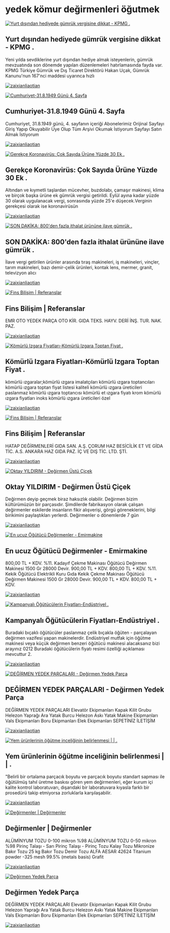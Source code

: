 # yedek kömur değirmenleri öğutmek
<a href="https://mnn.zoosnet.net/LR/Chatpre.aspx?id=MNN94995150&p=https://topgrinding.com/" target="_blank">![Yurt dışından hediyede gümrük vergisine dikkat - KPMG .](https://github.com/technlg/images/blob/main/40.jpg)</a>
## Yurt dışından hediyede gümrük vergisine dikkat - KPMG .
Yeni yılda sevdiklerine yurt dışından hediye almak isteyenlerin, gümrük mevzuatında son dönemde yapılan düzenlemeleri hatırlamasında fayda var. KPMG Türkiye Gümrük ve Dış Ticaret Direktörü Hakan Uçak, Gümrük Kanunu'nun 167'nci maddesi uyarınca hızlı 
<a href="https://mnn.zoosnet.net/LR/Chatpre.aspx?id=MNN94995150&p=https://topgrinding.com/" target="_blank"><img src="https://github.com/technlg/images/raw/main/chat11.jpg" alt="zaixianliaotian"/></a><a href="//whatsapp.shibangsoft.com/WhatsApp.php" ><img src="https://github.com/technlg/images/raw/main/chat11.png" alt=""></a>
<a href="https://mnn.zoosnet.net/LR/Chatpre.aspx?id=MNN94995150&p=https://topgrinding.com/" target="_blank">![Cumhuriyet-31.8.1949 Günü 4. Sayfa](https://github.com/technlg/images/blob/main/28.jpg)</a>
## Cumhuriyet-31.8.1949 Günü 4. Sayfa
Cumhuriyet, 31.8.1949 günü, 4. sayfanın içeriği Abonelerimiz Orijinal Sayfayı Giriş Yapıp Okuyabilir Üye Olup Tüm Arşivi Okumak İstiyorum Sayfayı Satın Almak İstiyorum
<a href="https://mnn.zoosnet.net/LR/Chatpre.aspx?id=MNN94995150&p=https://topgrinding.com/" target="_blank"><img src="https://github.com/technlg/images/raw/main/chat11.jpg" alt="zaixianliaotian"/></a><a href="//whatsapp.shibangsoft.com/WhatsApp.php" ><img src="https://github.com/technlg/images/raw/main/chat11.png" alt=""></a>
<a href="https://mnn.zoosnet.net/LR/Chatpre.aspx?id=MNN94995150&p=https://topgrinding.com/" target="_blank">![Gerekçe Koronavirüs: Çok Sayıda Ürüne Yüzde 30 Ek .](https://github.com/technlg/images/blob/main/17.jpg)</a>
## Gerekçe Koronavirüs: Çok Sayıda Ürüne Yüzde 30 Ek .
Altından ve kıymetli taşlardan mücevher, buzdolabı, çamaşır makinesi, klima ve birçok başka ürüne ek gümrük vergisi getirildi. Eylül ayına kadar yüzde 30 olarak uygulanacak vergi, sonrasında yüzde 25'e düşecek.Verginin gerekçesi olarak ise koronavirüsün
<a href="https://mnn.zoosnet.net/LR/Chatpre.aspx?id=MNN94995150&p=https://topgrinding.com/" target="_blank"><img src="https://github.com/technlg/images/raw/main/chat11.jpg" alt="zaixianliaotian"/></a><a href="//whatsapp.shibangsoft.com/WhatsApp.php" ><img src="https://github.com/technlg/images/raw/main/chat11.png" alt=""></a>
<a href="https://mnn.zoosnet.net/LR/Chatpre.aspx?id=MNN94995150&p=https://topgrinding.com/" target="_blank">![SON DAKİKA: 800'den fazla ithalat ürününe ilave gümrük .](https://github.com/technlg/images/blob/main/18.jpg)</a>
## SON DAKİKA: 800'den fazla ithalat ürününe ilave gümrük .
İlave vergi getirilen ürünler arasında tıraş makineleri, iş makineleri, vinçler, tarım makineleri, bazı demir-çelik ürünleri, kontak lens, mermer, granit, televizyon alıcı 
<a href="https://mnn.zoosnet.net/LR/Chatpre.aspx?id=MNN94995150&p=https://topgrinding.com/" target="_blank"><img src="https://github.com/technlg/images/raw/main/chat11.jpg" alt="zaixianliaotian"/></a><a href="//whatsapp.shibangsoft.com/WhatsApp.php" ><img src="https://github.com/technlg/images/raw/main/chat11.png" alt=""></a>
<a href="https://mnn.zoosnet.net/LR/Chatpre.aspx?id=MNN94995150&p=https://topgrinding.com/" target="_blank">![Fins Bilişim | Referanslar](https://github.com/technlg/images/blob/main/6.jpg)</a>
## Fins Bilişim | Referanslar
EMR OTO YEDEK PARÇA OTO KİR. GIDA TEKS. HAYV. DERİ İNŞ. TUR. NAK. PAZ.
<a href="https://mnn.zoosnet.net/LR/Chatpre.aspx?id=MNN94995150&p=https://topgrinding.com/" target="_blank"><img src="https://github.com/technlg/images/raw/main/chat11.jpg" alt="zaixianliaotian"/></a><a href="//whatsapp.shibangsoft.com/WhatsApp.php" ><img src="https://github.com/technlg/images/raw/main/chat11.png" alt=""></a>
<a href="https://mnn.zoosnet.net/LR/Chatpre.aspx?id=MNN94995150&p=https://topgrinding.com/" target="_blank">![Kömürlü Izgara Fiyatları-Kömürlü Izgara Toptan Fiyat .](https://github.com/technlg/images/blob/main/36.jpg)</a>
## Kömürlü Izgara Fiyatları-Kömürlü Izgara Toptan Fiyat .
kömürlü ızgaralar;kömürlü ızgara imalatçıları kömürlü ızgara toptancıları kömürlü ızgara toptan fiyat listesi kaliteli kömürlü ızgara üreticileri paslanmaz kömürlü ızgara toptancısı kömürlü et ızgara fiyatı krom kömürlü ızgara fiyatları inoks kömürlü ızgara üreticileri özel 
<a href="https://mnn.zoosnet.net/LR/Chatpre.aspx?id=MNN94995150&p=https://topgrinding.com/" target="_blank"><img src="https://github.com/technlg/images/raw/main/chat11.jpg" alt="zaixianliaotian"/></a><a href="//whatsapp.shibangsoft.com/WhatsApp.php" ><img src="https://github.com/technlg/images/raw/main/chat11.png" alt=""></a>
<a href="https://mnn.zoosnet.net/LR/Chatpre.aspx?id=MNN94995150&p=https://topgrinding.com/" target="_blank">![Fins Bilişim | Referanslar](https://github.com/technlg/images/blob/main/58.jpg)</a>
## Fins Bilişim | Referanslar
HATAP DEĞİRMENLERİ GIDA SAN. A.Ş. ÇORUM HAZ BESİCİLİK ET VE GİDA TİC. A.S. ANKARA HAZ GIDA PAZ. İÇ VE DIŞ TİC. LTD. ŞTİ. 
<a href="https://mnn.zoosnet.net/LR/Chatpre.aspx?id=MNN94995150&p=https://topgrinding.com/" target="_blank"><img src="https://github.com/technlg/images/raw/main/chat11.jpg" alt="zaixianliaotian"/></a><a href="//whatsapp.shibangsoft.com/WhatsApp.php" ><img src="https://github.com/technlg/images/raw/main/chat11.png" alt=""></a>
<a href="https://mnn.zoosnet.net/LR/Chatpre.aspx?id=MNN94995150&p=https://topgrinding.com/" target="_blank">![Oktay YILDIRIM - Değirmen Üstü Çiçek](https://github.com/technlg/images/blob/main/36.jpg)</a>
## Oktay YILDIRIM - Değirmen Üstü Çiçek
Değirmen deyip geçmek biraz haksızlık olabilir. Değirmen bizim kültürümüzün bir parçasıdır. Şimdilerde fabrikasyon olarak çalışan değirmenler eskilerde insanların fikir alışverişi, görgü göreneklerini, bilgi birikimini paylaştıkları yerlerdi. Değirmenler o dönemlerde 7 gün 
<a href="https://mnn.zoosnet.net/LR/Chatpre.aspx?id=MNN94995150&p=https://topgrinding.com/" target="_blank"><img src="https://github.com/technlg/images/raw/main/chat11.jpg" alt="zaixianliaotian"/></a><a href="//whatsapp.shibangsoft.com/WhatsApp.php" ><img src="https://github.com/technlg/images/raw/main/chat11.png" alt=""></a>
<a href="https://mnn.zoosnet.net/LR/Chatpre.aspx?id=MNN94995150&p=https://topgrinding.com/" target="_blank">![En ucuz Öğütücü Değirmenler - Emirmakine](https://github.com/technlg/images/blob/main/12.jpg)</a>
## En ucuz Öğütücü Değirmenler - Emirmakine
800,00 TL + KDV. %11. Kadayıf Çekme Makinası Öğütücü Değirmen Makinesi 1500 Gr 28000 Devir. 900,00 TL + KDV. 800,00 TL + KDV. %11. Kekik Öğütücü Elektrikli Kuru Gıda Kekik Çekme Makinası Öğütücü Değirmen Makinesi 1500 Gr 28000 Devir. 900,00 TL + KDV. 800,00 TL + KDV.
<a href="https://mnn.zoosnet.net/LR/Chatpre.aspx?id=MNN94995150&p=https://topgrinding.com/" target="_blank"><img src="https://github.com/technlg/images/raw/main/chat11.jpg" alt="zaixianliaotian"/></a><a href="//whatsapp.shibangsoft.com/WhatsApp.php" ><img src="https://github.com/technlg/images/raw/main/chat11.png" alt=""></a>
<a href="https://mnn.zoosnet.net/LR/Chatpre.aspx?id=MNN94995150&p=https://topgrinding.com/" target="_blank">![Kampanyalı Öğütücülerin Fiyatları-Endüstriyel .](https://github.com/technlg/images/blob/main/21.jpg)</a>
## Kampanyalı Öğütücülerin Fiyatları-Endüstriyel .
Buradaki bıçaklı öğütücüler paslanmaz çelik bıçakla öğüten - parçalayan değirmen vazifesi yapan makinelerdir. Endüstriyel mutfak için öğütme makinesi veya küçük değirmen benzeri öğütücü makinesi alacaksanız bizi arayınız 0212 Buradaki öğütücülerin fiyatı resimi özelliği açıklaması mevcuttur 2.
<a href="https://mnn.zoosnet.net/LR/Chatpre.aspx?id=MNN94995150&p=https://topgrinding.com/" target="_blank"><img src="https://github.com/technlg/images/raw/main/chat11.jpg" alt="zaixianliaotian"/></a><a href="//whatsapp.shibangsoft.com/WhatsApp.php" ><img src="https://github.com/technlg/images/raw/main/chat11.png" alt=""></a>
<a href="https://mnn.zoosnet.net/LR/Chatpre.aspx?id=MNN94995150&p=https://topgrinding.com/" target="_blank">![DEĞİRMEN YEDEK PARÇALARI - Değirmen Yedek Parça](https://github.com/technlg/images/blob/main/60.jpg)</a>
## DEĞİRMEN YEDEK PARÇALARI - Değirmen Yedek Parça
DEĞİRMEN YEDEK PARÇALARI Elevatör Ekipmanları Kapak Kilit Grubu Helezon Yaprağı Ara Yatak Burcu Helezon Askı Yatak Makine Ekipmanları Vals Ekipmanları Boru Ekipmanları Elek Ekipmanları SEPETİNİZ İLETİŞİM
<a href="https://mnn.zoosnet.net/LR/Chatpre.aspx?id=MNN94995150&p=https://topgrinding.com/" target="_blank"><img src="https://github.com/technlg/images/raw/main/chat11.jpg" alt="zaixianliaotian"/></a><a href="//whatsapp.shibangsoft.com/WhatsApp.php" ><img src="https://github.com/technlg/images/raw/main/chat11.png" alt=""></a>
<a href="https://mnn.zoosnet.net/LR/Chatpre.aspx?id=MNN94995150&p=https://topgrinding.com/" target="_blank">![Yem ürünlerinin öğütme inceliğinin belirlenmesi | | .](https://github.com/technlg/images/blob/main/17.jpg)</a>
## Yem ürünlerinin öğütme inceliğinin belirlenmesi | | .
"Belirli bir ortalama parçacık boyutu ve parçacık boyutu standart sapması ile öğütülmüş tahıl üretme baskısı gören yem değirmenleri, eğer kurum içi kalite kontrol laboratuvarı, dışarıdaki bir laboratuvara kıyasla farklı bir prosedürü takip etmiyorsa zorluklarla karşılaşabilir. 
<a href="https://mnn.zoosnet.net/LR/Chatpre.aspx?id=MNN94995150&p=https://topgrinding.com/" target="_blank"><img src="https://github.com/technlg/images/raw/main/chat11.jpg" alt="zaixianliaotian"/></a><a href="//whatsapp.shibangsoft.com/WhatsApp.php" ><img src="https://github.com/technlg/images/raw/main/chat11.png" alt=""></a>
<a href="https://mnn.zoosnet.net/LR/Chatpre.aspx?id=MNN94995150&p=https://topgrinding.com/" target="_blank">![Değirmenler | Değirmenler](https://github.com/technlg/images/blob/main/36.jpg)</a>
## Değirmenler | Değirmenler
ALÜMİNYUM TOZU 0-100 mikron %98 ALÜMİNYUM TOZU 0-50 mikron %98 Pirinç Talaşı - Sarı Pirinç Talaşı - Pirinç Tozu Kalay Tozu Mikronize Bakır Tozu 25 kg Bakır Tozu Demir Tozu ALFA AESAR 42624 Titanium powder -325 mesh 99.5% (metals basis) Grafit
<a href="https://mnn.zoosnet.net/LR/Chatpre.aspx?id=MNN94995150&p=https://topgrinding.com/" target="_blank"><img src="https://github.com/technlg/images/raw/main/chat11.jpg" alt="zaixianliaotian"/></a><a href="//whatsapp.shibangsoft.com/WhatsApp.php" ><img src="https://github.com/technlg/images/raw/main/chat11.png" alt=""></a>
<a href="https://mnn.zoosnet.net/LR/Chatpre.aspx?id=MNN94995150&p=https://topgrinding.com/" target="_blank">![Değirmen Yedek Parça](https://github.com/technlg/images/blob/main/54.jpg)</a>
## Değirmen Yedek Parça
DEĞİRMEN YEDEK PARÇALARI Elevatör Ekipmanları Kapak Kilit Grubu Helezon Yaprağı Ara Yatak Burcu Helezon Askı Yatak Makine Ekipmanları Vals Ekipmanları Boru Ekipmanları Elek Ekipmanları SEPETİNİZ İLETİŞİM
<a href="https://mnn.zoosnet.net/LR/Chatpre.aspx?id=MNN94995150&p=https://topgrinding.com/" target="_blank"><img src="https://github.com/technlg/images/raw/main/chat11.jpg" alt="zaixianliaotian"/></a><a href="//whatsapp.shibangsoft.com/WhatsApp.php" ><img src="https://github.com/technlg/images/raw/main/chat11.png" alt=""></a>

